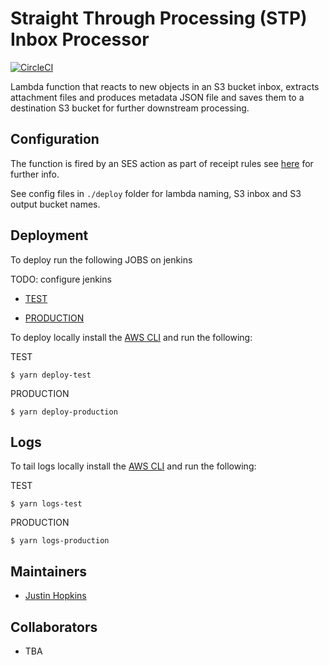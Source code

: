 # Straight Through Processing (STP) Inbox Processor

[![CircleCI](https://circleci.com/gh/brandsExclusive/fn-stp-process-inbox.svg?style=svg)](https://circleci.com/gh/brandsExclusive/fn-stp-process-inbox)

Lambda function that reacts to new objects in an S3 bucket inbox, extracts attachment files and produces metadata JSON file and saves them to a destination S3 bucket for further downstream processing.

## Configuration

The function is fired by an SES action as part of receipt rules see [here](https://docs.aws.amazon.com/ses/latest/DeveloperGuide/receiving-email-receipt-rules.html) for further info.

See config files in `./deploy` folder for lambda naming, S3 inbox and S3 output bucket names.

## Deployment

To deploy run the following JOBS on jenkins

TODO: configure jenkins

* [TEST](https://jenkins.luxgroup.com/job/release-test-stp-process-inbox-fn/)

* [PRODUCTION](https://jenkins.luxgroup.com/job/release-prod-stp-process-inbox-fn/)

To deploy locally install the [AWS CLI](https://docs.aws.amazon.com/cli/latest/userguide/install-cliv2-linux-mac.html)
and run the following:

TEST

```
$ yarn deploy-test
```

PRODUCTION

```
$ yarn deploy-production
```

## Logs

To tail logs locally install the [AWS CLI](https://docs.aws.amazon.com/cli/latest/userguide/install-cliv2-linux-mac.html)
and run the following:

TEST

```
$ yarn logs-test
```

PRODUCTION

```
$ yarn logs-production
```

## Maintainers

* [Justin Hopkins](https://github.com/innomatics)

## Collaborators

* TBA
